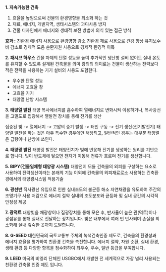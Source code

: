 
**1. 지속가능한 건축**
1. 효율을 높임으로써 건물의 환경영향을 최소화 하는 것
2. 재료, 에너지, 개발지역, 생태시스템의 과다사용 방지
3. 건물 디자인에서 에너지와 생태적 보전 방법에 의식 있는 접근 방식

**효과 :** 
친환경 에너지 사용으로 환경영향 감소
친환경 재료 사용으로 건강 향상
유지보수비 감소로 경제적 도움
순환자원 사용으로 경제적 환경적 이득


**2. 패시브 하우스** 
건물 자체의 단열 성능을 높여 추가적인 냉난방 설비 없이도 실내 온도를
유지할 수 있도록 설계된 건축물을 의미
광의의 의미로는 건물이 생산하는 전력보다 적은 전력을 사용하는 기기 설비의 사용도 포함한다.
- 우수한 단열 성능
- 에너지 고효율 창
- 고효율 기기
- 태양열 난방 시스템


**3. 태양열 발전**
태양 복사에너지를 흡수하여 열에너지로 변화시켜 이용하거나, 복사광선을 고밀도로 집광해서 열발전 장치를 통해 전기를 생산

집중된 빛 -> 열에너지  -> 고압의 증기 발생 -> 터빈 구동 -> 전기 생산(전기발전기)
태양열 발전을 하는 것은 아주 특수한 경우에만 해당되고, 일반적인 경우는 대부분 태양열은 급탕이나 난방에 쓰인다.


**4. 태양광 발전**
태양광 발전은 태양전지가 빛에 반응해 전기를 생성하는 원리를 기반으로 합니다.
빛이 반도체에 닿으면 전자가 이동해 전류가 흐르며 전기를 생산합니다.


**5. BIPY(건물일체형 태양광 시스템)** 
태양전지 모듈 건축물의 외피를 구성하는 요소로 사용하여 전력생산이라는 본래의 기능 이외에 건축물의 외피재료로소 사용하는 건축환경에서의 태양광시스템 적용기술


**6. 광선반**
직사광선 유입으로 인한 실내조도의 불균등 해소
자연채광을 유도하여 주간의 조명기구 사용 저감으로 에너지 절약
실내의 조도분포와 균등화 및 실내 공간의 시각적 안정성 제공


**7. 광덕트**
태양빛을 채광창이나 집광장치를 통해 모은 후, 반사율이 높은 관(덕트)이나 광섬유를 통해 실내로 전달하는 장치입니다.
빛은 내부에서 여러 번 반사되며 손실을 최소화해 실내 깊숙한 곳까지 도달합니다.


**8. G-SEED**
대한민국의 국토교통부 주체의 녹색건축인증 제도로, 건축물의 환경성과 에너지 효율을 평가하여 친환경 건축을 촉진합니다. 에너지 절약, 자원 순환, 실내 환경, 생태 환경 등 다양한  항목을 점수화하여 최우수, 우수, 일반 등급을 부여합니다.


**9. LEED**
미국의 비영리 단체인 USGBC에서 개발한 전 세계적으로 가장 널리 사용되는 친환경 건축물 인증 제도 입니다. 

